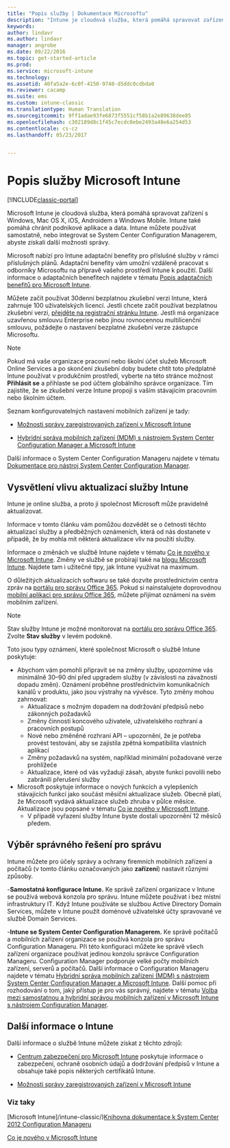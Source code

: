 ```yaml
---
title: "Popis služby | Dokumentace Microsoftu"
description: "Intune je cloudová služba, která pomáhá spravovat zařízení s Windows, iOS, Mac OS X, Androidem a Windows Mobile."
keywords: 
author: lindavr
ms.author: lindavr
manager: angrobe
ms.date: 09/22/2016
ms.topic: get-started-article
ms.prod: 
ms.service: microsoft-intune
ms.technology: 
ms.assetid: 40fa5a2e-6c0f-4150-9740-d5ddc0cdbda0
ms.reviewer: cacamp
ms.suite: ems
ms.custom: intune-classic
ms.translationtype: Human Translation
ms.sourcegitcommit: 9ff1adae93fe6873f5551cf58b1a2e89638dee85
ms.openlocfilehash: c302189d8c1f45c7ecdc0ebe2493a48e6a254d53
ms.contentlocale: cs-cz
ms.lasthandoff: 05/23/2017


---
```


# <a name="microsoft-intune-service-description"></a>Popis služby Microsoft Intune

[!INCLUDE[classic-portal](../includes/classic-portal.md)]

Microsoft Intune je cloudová služba, která pomáhá spravovat zařízení s Windows, Mac OS X, iOS, Androidem a Windows Mobile. Intune také pomáhá chránit podnikové aplikace a data. Intune můžete používat samostatně, nebo integrovat se System Center Configuration Managerem, abyste získali další možnosti správy.

Microsoft nabízí pro Intune adaptační benefity pro příslušné služby v rámci příslušných plánů. Adaptační benefity vám umožní vzdáleně pracovat s odborníky Microsoftu na přípravě vašeho prostředí Intune k použití. Další informace o adaptačních benefitech najdete v tématu [Popis adaptačních benefitů pro Microsoft Intune](http://go.microsoft.com/fwlink/?LinkId=619281).

Můžete začít používat 30denní bezplatnou zkušební verzi Intune, která zahrnuje 100 uživatelských licencí. Jestli chcete začít používat bezplatnou zkušební verzi, [přejděte na registrační stránku Intune](https://www.microsoft.com/server-cloud/products/microsoft-intune/). Jestli má organizace uzavřenou smlouvu Enterprise nebo jinou rovnocennou multilicenční smlouvu, požádejte o nastavení bezplatné zkušební verze zástupce Microsoftu.

> [!NOTE]
> Pokud má vaše organizace pracovní nebo školní účet služeb Microsoft Online Services a po skončení zkušební doby budete chtít toto předplatné Intune používat v produkčním prostředí, vyberte na této stránce možnost **Přihlásit se** a přihlaste se pod účtem globálního správce organizace. Tím zajistíte, že se zkušební verze Intune propojí s vaším stávajícím pracovním nebo školním účtem.

Seznam konfigurovatelných nastavení mobilních zařízení je tady:

-   [Možnosti správy zaregistrovaných zařízení v Microsoft Intune](/intune-classic/get-started/mobile-device-management-capabilities-in-microsoft-intune)

-   [Hybridní správa mobilních zařízení (MDM) s nástrojem System Center Configuration Manager a Microsoft Intune](https://technet.microsoft.com/library/mt627883.aspx)

Další informace o System Center Configuration Manageru najdete v tématu [Dokumentace pro nástroj System Center Configuration Manager](https://technet.microsoft.com/library/mt346023.aspx).

## <a name="learn-how-intune-service-updates-affect-you"></a>Vysvětlení vlivu aktualizací služby Intune
Intune je online služba, a proto ji společnost Microsoft může pravidelně aktualizovat.

Informace v tomto článku vám pomůžou dozvědět se o četnosti těchto aktualizací služby a předběžných oznámeních, která od nás dostanete v případě, že by mohla mít některá aktualizace vliv na použití služby.

Informace o změnách ve službě Intune najdete v tématu [Co je nového v Microsoft Intune](/intune-classic/deploy-use/whats-new-in-microsoft-intune). Změny ve službě se probírají také na [blogu Microsoft Intune](http://blogs.technet.com/b/microsoftintune/). Najdete tam i užitečné tipy, jak Intune využívat na maximum.

O důležitých aktualizacích softwaru se také dozvíte prostřednictvím centra zpráv na [portálu pro správu Office 365](https://portal.office.com/Admin/Default.aspx). Pokud si nainstalujete doprovodnou [mobilní aplikaci pro správu Office 365](https://support.office.com/article/Office-365-Admin-Mobile-App-e16f6421-2a1a-4142-bf9d-9846600a060a), můžete přijímat oznámení na svém mobilním zařízení.

> [!NOTE]
> Stav služby Intune je možné monitorovat na [portálu pro správu Office 365](https://portal.office.com/Admin/Default.aspx). Zvolte **Stav služby** v levém podokně.  

Toto jsou typy oznámení, které společnost Microsoft o službě Intune poskytuje:
-   Abychom vám pomohli připravit se na změny služby, upozorníme vás minimálně 30–90 dní před upgradem služby (v závislosti na závažnosti dopadu změn). Oznámení proběhne prostřednictvím komunikačních kanálů v produktu, jako jsou výstrahy na vývěsce. Tyto změny mohou zahrnovat:
    * Aktualizace s možným dopadem na dodržování předpisů nebo zákonných požadavků
    * Změny činnosti koncového uživatele, uživatelského rozhraní a pracovních postupů
    * Nové nebo změněné rozhraní API – upozornění, že je potřeba provést testování, aby se zajistila zpětná kompatibilita vlastních aplikací
    * Změny požadavků na systém, například minimální požadované verze prohlížeče
    * Aktualizace, které od vás vyžadují zásah, abyste funkci povolili nebo zabránili přerušení služby
-   Microsoft poskytuje informace o nových funkcích a vylepšeních stávajících funkcí jako součást měsíční aktualizace služeb. Obecně platí, že Microsoft vydává aktualizace služeb zhruba v půlce měsíce. Aktualizace jsou popsané v tématu [Co je nového v Microsoft Intune](/intune-classic/deploy-use/whats-new-in-microsoft-intune).
    -   V případě vyřazení služby Intune byste dostali upozornění 12 měsíců předem.

## <a name="choose-the-management-solution-thats-right-for-you"></a>Výběr správného řešení pro správu
Intune můžete pro účely správy a ochrany firemních mobilních zařízení a počítačů (v tomto článku označovaných jako **zařízení**) nastavit různými způsoby.

-**Samostatná konfigurace Intune.** Ke správě zařízení organizace v Intune se používá webová konzola pro správu. Intune můžete používat i bez místní infrastruktury IT. Když Intune používáte se službou Active Directory Domain Services, můžete v Intune použít doménové uživatelské účty spravované ve službě Domain Services.

-**Intune se System Center Configuration Managerem.** Ke správě počítačů a mobilních zařízení organizace se používá konzola pro správu Configuration Manageru. Při této konfiguraci můžete ke správě všech zařízení organizace používat jedinou konzolu správce Configuration Manageru. Configuration Manager podporuje velké počty mobilních zařízení, serverů a počítačů. Další informace o Configuration Manageru najdete v tématu [Hybridní správa mobilních zařízení (MDM) s nástrojem System Center Configuration Manager a Microsoft Intune](https://technet.microsoft.com/library/mt627883.aspx). Další pomoc při rozhodování o tom, jaký přístup je pro vás správný, najdete v tématu [Volba mezi samostatnou a hybridní správou mobilních zařízení v Microsoft Intune s nástrojem Configuration Manager](https://technet.microsoft.com/library/mt706478.aspx).


## <a name="learn-more-about-intune"></a>Další informace o Intune
Další informace o službě Intune můžete získat z těchto zdrojů:

- [Centrum zabezpečení pro Microsoft Intune](https://www.microsoft.com/server-cloud/products/intune-trust-center/) poskytuje informace o zabezpečení, ochraně osobních údajů a dodržování předpisů v Intune a obsahuje také popis některých certifikátů Intune.

- [Možnosti správy zaregistrovaných zařízení v Microsoft Intune](/intune-classic/get-started/mobile-device-management-capabilities-in-microsoft-intune)

### <a name="see-also"></a>Viz taky
[Microsoft Intune]/intune-classic/)[Knihovna dokumentace k System Center 2012 Configuration Manageru](https://technet.microsoft.com/library/gg682041.aspx)

[Co je nového v Microsoft Intune](/intune-classic/deploy-use/whats-new-in-microsoft-intune)

